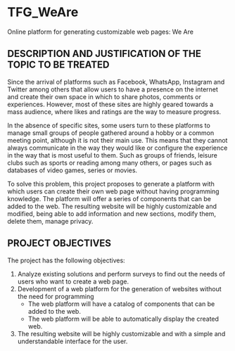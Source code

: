 # TFG_WeAre
Online platform for generating customizable web pages: We Are

## DESCRIPTION AND JUSTIFICATION OF THE TOPIC TO BE TREATED
Since the arrival of platforms such as Facebook, WhatsApp, Instagram and Twitter among others that allow users to have a presence on the internet and create their own space in which to share photos, comments or experiences. However, most of these sites are highly geared towards a mass audience, where likes and ratings are the way to measure progress.

In the absence of specific sites, some users turn to these platforms to manage small groups of people gathered around a hobby or a common meeting point, although it is not their main use. This means that they cannot always communicate in the way they would like or configure the experience in the way that is most useful to them. Such as groups of friends, leisure clubs such as sports or reading among many others, or pages such as databases of video games, series or movies.

To solve this problem, this project proposes to generate a platform with which users can create their own web page without having programming knowledge. The platform will offer a series of components that can be added to the web. The resulting website will be highly customizable and modified, being able to add information and new sections, modify them, delete them, manage privacy.

## PROJECT OBJECTIVES
The project has the following objectives:
1.	Analyze existing solutions and perform surveys to find out the needs of users who want to create a web page.
2.	Development of a web platform for the generation of websites without the need for programming
    -	The web platform will have a catalog of components that can be added to the web.
    -	The web platform will be able to automatically display the created web.
3.	The resulting website will be highly customizable and with a simple and understandable interface for the user.
